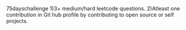 75dayschallenge
1)3+ medium/hard leetcode questions.
2)Atleast one contribution in Git hub profile by contributing to open source or self projects.
